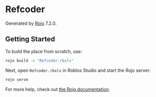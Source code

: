 # Refcoder
Generated by [Rojo](https://github.com/rojo-rbx/rojo) 7.2.0.

## Getting Started
To build the place from scratch, use:

```bash
rojo build -o "Refcoder.rbxlx"
```

Next, open `Refcoder.rbxlx` in Roblox Studio and start the Rojo server:

```bash
rojo serve
```

For more help, check out [the Rojo documentation](https://rojo.space/docs).